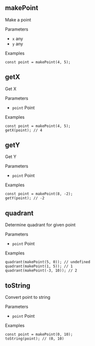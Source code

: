 makePoint
---------

Make a point

Parameters

-   `x` any
-   `y` any

Examples

```
const point = makePoint(4, 5);

```

getX
----

Get X

Parameters

-   `point` Point

Examples

```
const point = makePoint(4, 5);
getX(point); // 4

```

getY
----

Get Y

Parameters

-   `point` Point

Examples

```
const point = makePoint(8, -2);
getY(point); // -2

```

quadrant
--------

Determine quadrant for given point

Parameters

-   `point` Point

Examples

```
quadrant(makePoint(5, 0)); // undefined
quadrant(makePoint(1, 5)); // 1
quadrant(makePoint(-3, 10)); // 2

```

toString
--------

Convert point to string

Parameters

-   `point` Point

Examples

```
const point = makePoint(0, 10);
toString(point); // (0, 10)
```